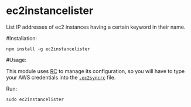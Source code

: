 ec2instancelister
=================

List IP addresses of ec2 instances having a certain keyword in their name.

#Installation:
```
npm install -g ec2instancelister
```

#Usage:


This module uses [RC](https://www.npmjs.org/package/rc) to manage its configuration, so you will have to type your AWS credentials into the [```.ec2syncrc```](.ec2syncrc) file.

Run:

```
sudo ec2instancelister
```